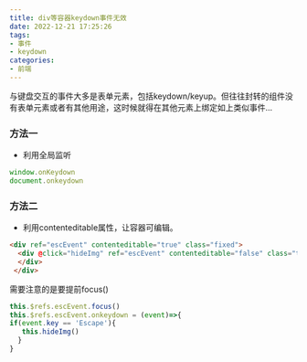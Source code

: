 ```yaml
---
title: div等容器keydown事件无效
date: 2022-12-21 17:25:26
tags:
- 事件
- keydown
categories: 
- 前端
---
```


与键盘交互的事件大多是表单元素，包括keydown/keyup。但往往封转的组件没有表单元素或者有其他用途，这时候就得在其他元素上绑定如上类似事件...

<!--more-->

### 方法一 

- 利用全局监听

```javascript
window.onKeydown
document.onkeydown
```



### 方法二

- 利用contenteditable属性，让容器可编辑。

```html
<div ref="escEvent" contenteditable="true" class="fixed">
  <div @click="hideImg" ref="escEvent" contenteditable="false" class="top-0 flex ">
  </div>
 </div>
```

需要注意的是要提前focus()

```javascript
this.$refs.escEvent.focus()
this.$refs.escEvent.onkeydown = (event)=>{
if(event.key == 'Escape'){
   this.hideImg()
  }
}
```


